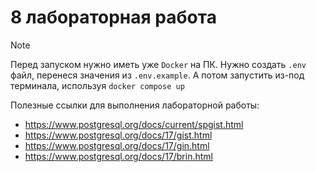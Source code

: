 # 8 лабораторная работа

> [!NOTE]
> Перед запуском нужно иметь уже `Docker` на ПК. 
> Нужно создать `.env` файл, перенеся значения из `.env.example`. 
> А потом запуcтить из-под терминала, используя `docker compose up`

Полезные ссылки для выполнения лабораторной работы: 

- https://www.postgresql.org/docs/current/spgist.html
- https://www.postgresql.org/docs/17/gist.html
- https://www.postgresql.org/docs/17/gin.html
- https://www.postgresql.org/docs/17/brin.html